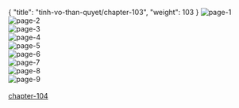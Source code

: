 { "title": "tinh-vo-than-quyet/chapter-103", "weight": 103 }
<img src="http://1.bp.blogspot.com/-Cf4yz9QSVG0/WiaKMZtXdlI/AAAAAAAHBwE/_Af-il1oQ3kWjZNx3Ou1JTATQHdZpa8bQCLcBGAs/s1600/1.jpg?imgmax=0" alt="page-1" origin="http://1.bp.blogspot.com/-Cf4yz9QSVG0/WiaKMZtXdlI/AAAAAAAHBwE/_Af-il1oQ3kWjZNx3Ou1JTATQHdZpa8bQCLcBGAs/s1600/1.jpg?imgmax=0"><br/>
<img src="http://1.bp.blogspot.com/-WtSbfvAVNuA/WiaKMfpG9UI/AAAAAAAHBwA/NcCx4lseN04Dfr7eIK0aKbY2G9LAjjOyQCLcBGAs/s1600/2.jpg?imgmax=0" alt="page-2" origin="http://1.bp.blogspot.com/-WtSbfvAVNuA/WiaKMfpG9UI/AAAAAAAHBwA/NcCx4lseN04Dfr7eIK0aKbY2G9LAjjOyQCLcBGAs/s1600/2.jpg?imgmax=0"><br/>
<img src="http://1.bp.blogspot.com/-54k8jj4bHzM/WiaKMFHX1KI/AAAAAAAHBv8/vtPUUBY0cp8VMHGrMlbotRFrZ2V2i2KcgCLcBGAs/s1600/3.jpg?imgmax=0" alt="page-3" origin="http://1.bp.blogspot.com/-54k8jj4bHzM/WiaKMFHX1KI/AAAAAAAHBv8/vtPUUBY0cp8VMHGrMlbotRFrZ2V2i2KcgCLcBGAs/s1600/3.jpg?imgmax=0"><br/>
<img src="http://1.bp.blogspot.com/-97xNtiyTHUk/WiaKNm5KS3I/AAAAAAAHBwI/frtLP0C-fbEcIWJVTHEclrjtyqHcHwiPQCLcBGAs/s1600/4.jpg?imgmax=0" alt="page-4" origin="http://1.bp.blogspot.com/-97xNtiyTHUk/WiaKNm5KS3I/AAAAAAAHBwI/frtLP0C-fbEcIWJVTHEclrjtyqHcHwiPQCLcBGAs/s1600/4.jpg?imgmax=0"><br/>
<img src="http://1.bp.blogspot.com/-jVvpE9B9PlY/WiaKNniuOCI/AAAAAAAHBwM/JPoS_DENoEgZb6nHeXS-lE9kF6Cddyt_ACLcBGAs/s1600/5.jpg?imgmax=0" alt="page-5" origin="http://1.bp.blogspot.com/-jVvpE9B9PlY/WiaKNniuOCI/AAAAAAAHBwM/JPoS_DENoEgZb6nHeXS-lE9kF6Cddyt_ACLcBGAs/s1600/5.jpg?imgmax=0"><br/>
<img src="http://1.bp.blogspot.com/-750Exd2CTd4/WiaKN9Ug2zI/AAAAAAAHBwQ/TfW-aCvNWXkOhfc5Aj_DBzFkxPcyRhZLgCLcBGAs/s1600/6.jpg?imgmax=0" alt="page-6" origin="http://1.bp.blogspot.com/-750Exd2CTd4/WiaKN9Ug2zI/AAAAAAAHBwQ/TfW-aCvNWXkOhfc5Aj_DBzFkxPcyRhZLgCLcBGAs/s1600/6.jpg?imgmax=0"><br/>
<img src="http://1.bp.blogspot.com/-bgZasqlUOTg/WiaKOjgTX1I/AAAAAAAHBwU/5rmaYjpTNLEAXpzd-jfpsXhN9xoTxcStACLcBGAs/s1600/7.jpg?imgmax=0" alt="page-7" origin="http://1.bp.blogspot.com/-bgZasqlUOTg/WiaKOjgTX1I/AAAAAAAHBwU/5rmaYjpTNLEAXpzd-jfpsXhN9xoTxcStACLcBGAs/s1600/7.jpg?imgmax=0"><br/>
<img src="http://1.bp.blogspot.com/-LuBpUCJU-y0/WiaKOotmVSI/AAAAAAAHBwY/0yH9aLMjFqkoyUUf07Cyc9sYgxj-BKN1ACLcBGAs/s1600/8.jpg?imgmax=0" alt="page-8" origin="http://1.bp.blogspot.com/-LuBpUCJU-y0/WiaKOotmVSI/AAAAAAAHBwY/0yH9aLMjFqkoyUUf07Cyc9sYgxj-BKN1ACLcBGAs/s1600/8.jpg?imgmax=0"><br/>
<img src="http://1.bp.blogspot.com/-DpQxxD0v9hQ/WiaKPAckgOI/AAAAAAAHBwc/AvKENs_LoUUhGN3ViC7m9kqscxcReLRLQCLcBGAs/s1600/9.jpg?imgmax=0" alt="page-9" origin="http://1.bp.blogspot.com/-DpQxxD0v9hQ/WiaKPAckgOI/AAAAAAAHBwc/AvKENs_LoUUhGN3ViC7m9kqscxcReLRLQCLcBGAs/s1600/9.jpg?imgmax=0"><br/>
<br/><a class="nextchap" href="/tinh-vo-than-quyet/chapter-104">chapter-104</a>
